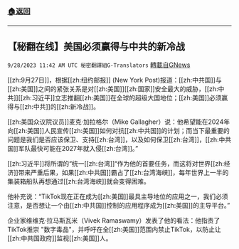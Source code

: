 ###  [:house:返回](README.md)
---


## 【秘翻在线】美国必须赢得与中共的新冷战
`9/28/2023 11:42 AM UTC 秘密翻譯組G-Translators` [轉載自GNews](https://gnews.org/articles/1752046)

[[zh:9月27日]]，根据[[zh:纽约邮报]] (New York Post)报道：[[zh:中共国]]与[[zh:美国]]之间的紧张关系是对[[zh:美国]][[zh:国家]]安全最大的威胁，[[zh:中共]][[zh:习近平]]立志推翻[[zh:美国]]在全球的超级大国地位；[[zh:美国]]必须赢得与[[zh:中共]]的[[zh:新冷战]]。

[[zh:美国众议院议员]]麦克·加拉格尔（Mike Gallagher）说：他希望能在2024年向[[zh:美国]]人民宣传[[zh:美国]]如何对抗[[zh:中共国]]的计划；而当下最重要的问题是我们是否应该保卫、支持[[zh:台湾]]，以及如何保卫[[zh:台湾]]，[[zh:中共国]]军队最快可能在2027年就入侵[[zh:台湾]]。”

[[zh:习近平]]将所谓的“统一[[zh:台湾]]“作为他的首要任务，而这将对世界[[zh:经济]]带来严重后果，如果[[zh:中共国]]霸占了[[zh:台湾海峡]]，每年世界上一半的集装箱船队再想通过[[zh:台湾海峡]]就会变得困难。

他补充说：“TikTok现在正在成为[[zh:美国]]最具主导地位的应用之一，我们必须注意，是否想让一个由[[zh:中共国]]控制的应用程序成为[[zh:美国]]的主导平台。”

企业家维维克·拉马斯瓦米（Vivek Ramaswamy）发表了他的看法：他指责了TikTok推崇 "数字毒品"，并呼吁在全[[zh:美国]]范围内禁止TikTok，以防止让[[zh:中共国政府]]监视[[zh:美国]]人。
